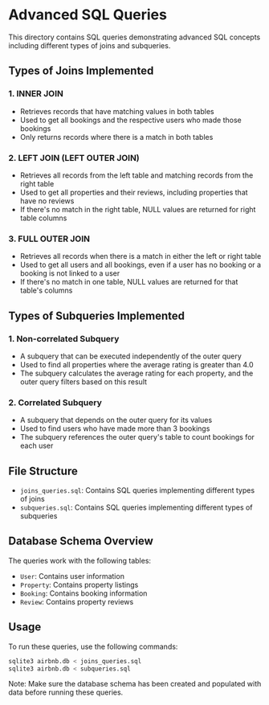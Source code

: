 # Advanced SQL Queries

This directory contains SQL queries demonstrating advanced SQL concepts including different types of joins and subqueries.

## Types of Joins Implemented

### 1. INNER JOIN
- Retrieves records that have matching values in both tables
- Used to get all bookings and the respective users who made those bookings
- Only returns records where there is a match in both tables

### 2. LEFT JOIN (LEFT OUTER JOIN)
- Retrieves all records from the left table and matching records from the right table
- Used to get all properties and their reviews, including properties that have no reviews
- If there's no match in the right table, NULL values are returned for right table columns

### 3. FULL OUTER JOIN
- Retrieves all records when there is a match in either the left or right table
- Used to get all users and all bookings, even if a user has no booking or a booking is not linked to a user
- If there's no match in one table, NULL values are returned for that table's columns

## Types of Subqueries Implemented

### 1. Non-correlated Subquery
- A subquery that can be executed independently of the outer query
- Used to find all properties where the average rating is greater than 4.0
- The subquery calculates the average rating for each property, and the outer query filters based on this result

### 2. Correlated Subquery
- A subquery that depends on the outer query for its values
- Used to find users who have made more than 3 bookings
- The subquery references the outer query's table to count bookings for each user

## File Structure

- `joins_queries.sql`: Contains SQL queries implementing different types of joins
- `subqueries.sql`: Contains SQL queries implementing different types of subqueries

## Database Schema Overview

The queries work with the following tables:
- `User`: Contains user information
- `Property`: Contains property listings
- `Booking`: Contains booking information
- `Review`: Contains property reviews

## Usage

To run these queries, use the following commands:

```bash
sqlite3 airbnb.db < joins_queries.sql
sqlite3 airbnb.db < subqueries.sql
```

Note: Make sure the database schema has been created and populated with data before running these queries.

